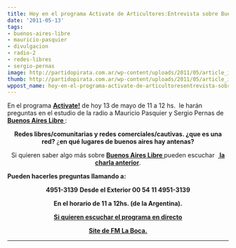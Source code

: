 ```yaml
---
title: Hoy en el programa Activate de Articultores:Entrevista sobre Buenos Aires Libre
date: '2011-05-13'
tags:
- buenos-aires-libre
- mauricio-pasquier
- divulgacion
- radio-2
- redes-libres
- sergio-pernas
image: http://partidopirata.com.ar/wp-content/uploads/2011/05/article_image.php_-300x253.jpg
thumb: http://partidopirata.com.ar/wp-content/uploads/2011/05/article_image.php_-300x253.jpg
wppost_name: hoy-en-el-programa-activate-de-articultoresentrevista-sobre-buenos-aires-libre
---
```


En el programa <strong><a href="http://articultores.net/activate/" target="_blank">Activate</a><a href="http://articultores.net/activate/" target="_blank">!</a></strong> de hoy 13 de mayo de 11 a 12 hs.  le harán preguntas en el estudio de la radio a Mauricio Pasquier y Sergio Pernas de <strong><a href="http://www.buenosaireslibre.org/" target="_blank">Buenos Aires Libre </a></strong> :
<p style="text-align: center;"><strong>Redes libres/comunitarias y redes comerciales/cautivas. ¿que es una red? </strong>¿<strong>en qué lugares de buenos aires hay antenas?</strong></p>
<p style="text-align: center;">Si quieren saber algo más sobre <strong><a href="http://www.buenosaireslibre.org/" target="_blank">Buenos Aires Libre </a></strong> pueden escuchar  <strong><a href="http://partidopirata.com.ar/969/sobre-buenos-aires-libre" target="_blank"> la charla anterior</a></strong>.</p>
<strong>Pueden hacerles preguntas llamando a:</strong>
<p style="text-align: center;"><strong>4951-3139</strong>
<strong> Desde el Exterior 00 54 11 4951-3139</strong></p>
<p style="text-align: center;"><strong>En el horario de 11 a 12hs. (de la Argentina).</strong></p>
<p style="text-align: center;"><strong><a href="http://www.fmlaboca.com.ar/fm-la-boca-rock-nacional/envivo.php" target="_blank">Si quieren escuchar el programa en directo</a></strong></p>
<p style="text-align: center;"><strong><a href="http://www.fmlaboca.com.ar/" target="_blank">Site de FM La Boca.</a></strong></p>


<hr />
